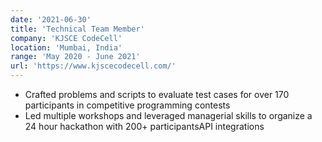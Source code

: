 ```yaml
---
date: '2021-06-30'
title: 'Technical Team Member'
company: 'KJSCE CodeCell'
location: 'Mumbai, India'
range: 'May 2020 - June 2021'
url: 'https://www.kjscecodecell.com/'
---
```


- Crafted problems and scripts to evaluate test cases for over 170 participants in competitive programming contests
- Led multiple workshops and leveraged managerial skills to organize a 24 hour hackathon with 200+ participantsAPI integrations
